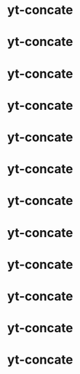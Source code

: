# yt-concate
# yt-concate
# yt-concate
# yt-concate
# yt-concate
# yt-concate
# yt-concate
# yt-concate
# yt-concate
# yt-concate
# yt-concate
# yt-concate
